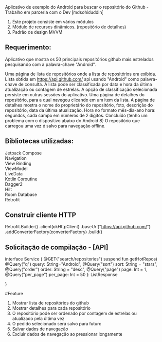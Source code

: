Aplicativo de exemplo do Android para buscar o repositório do Github - Trabalho em parceria com o Dev [mdsohiduddin]

1. Este projeto consiste em vários módulos
2. Módulo de recursos dinâmicos. (repositório de detalhes)
3. Padrão de design MVVM

## Requerimento:                                                                                       

Aplicativo que mostra os 50 principais repositórios github mais estrelados pesquisando com
a palavra-chave "Android".

Uma página de lista de repositórios onde a lista de repositórios era exibida. 
 Lista obtida em https://api.github.com/ api usando "Android" como palavra-chave de consulta. 
 A lista pode ser classificada por data e hora da última atualização ou contagem de estrelas. 
 A opção de classificação selecionada persiste em outras sessões do aplicativo. 
 Uma página de detalhes do repositório, para a qual navegou clicando em um item da lista. 
 A página de detalhes mostra o nome do proprietário do repositório, foto, descrição do repositório, data da última atualização.
 Hora no formato mês-dia-ano hora: segundos, cada campo em números de 2 dígitos. Concluído (tenho um problema com o dispositivo abaixo do Android 8)
 O repositório que carregou uma vez é salvo para navegação offline.                                

## Bibliotecas utilizadas:          
 Jetpack Compose         
 Navigation              
 View Binding            
 ViewModel               
 LiveData                 
 Kotlin Coroutine        
 Dagger2                 
 Hilt                    
 Room Database           
 Retrofit                

## Construir cliente HTTP
Retrofit.Builder()
      .client(okHttpClient)
      .baseUrl("https://api.github.com/")
      .addConverterFactory(converterFactory)
      .build()

## Solicitação de compilação - [API]
  interface Service {
    @GET("search/repositories")
    suspend fun getHotRepos(
      @Query("q") query: String="Android",
      @Query("sort") sort: String = "stars",
      @Query("order") order: String = "desc",
      @Query("page") page: Int = 1,
      @Query("per_page") per_page: Int = 50
    ): ListResponse<RepositoryResponse>

  }

#Feature 

1. Mostrar lista de repositórios do github
2. Mostrar detalhes para cada repositório 
3. O repositório pode ser ordenado por contagem de estrelas ou atualizado pela última vez 
4. O pedido selecionado será salvo para futuro 
5. Salvar dados de navegação
6. Excluir dados de navegação ao pressionar longamente

